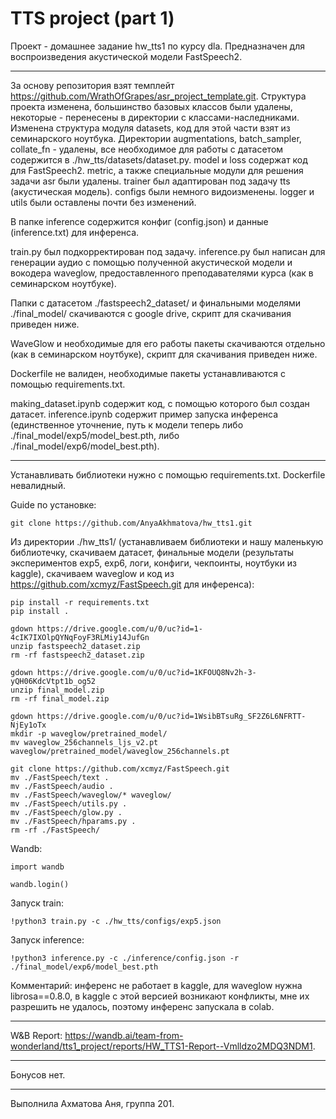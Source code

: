 # TTS project (part 1)

Проект - домашнее задание hw_tts1 по курсу dla. Предназначен для воспроизведения акустической модели FastSpeech2. 

____

За основу репозитория взят темплейт https://github.com/WrathOfGrapes/asr_project_template.git. Структура проекта изменена, большинство базовых классов были удалены, некоторые - перенесены в директории с классами-наследниками. Изменена структура модуля datasets, код для этой части взят из семинарского ноутбука. Директории augmentations, batch_sampler, collate_fn - удалены, все необходимое для работы с датасетом содержится в ./hw_tts/datasets/dataset.py. model и loss содержат код для FastSpeech2. metric, а также специальные модули для решения задачи asr были удалены. trainer был адаптирован под задачу tts (акустическая модель). configs были немного видоизменены. logger и utils были оставлены почти без изменений. 

В папке inference содержится конфиг (config.json) и данные (inference.txt) для инференса. 

train.py был подкорректирован под задачу. inference.py был написан для генерации аудио с помощью полученной акустической модели и вокодера waveglow, предоставленного преподавателями курса (как в семинарском ноутбуке).

Папки с датасетом ./fastspeech2_dataset/ и финальными моделями ./final_model/ скачиваются с google drive, скрипт для скачивания приведен ниже.

WaveGlow и необходимые для его работы пакеты скачиваются отдельно (как в семинарском ноутбуке), скрипт для скачивания приведен ниже.

Dockerfile не валиден, необходимые пакеты устанавливаются с помощью requirements.txt.

making_dataset.ipynb содержит код, с помощью которого был создан датасет. inference.ipynb содержит пример запуска инференса (единственное уточнение, путь к модели теперь либо ./final_model/exp5/model_best.pth, либо ./final_model/exp6/model_best.pth).

____

Устанавливать библиотеки нужно с помощью requirements.txt. Dockerfile невалидный.

Guide по установке:
```
git clone https://github.com/AnyaAkhmatova/hw_tts1.git
```
Из директории ./hw_tts1/ (устанавливаем библиотеки и нашу маленькую библиотечку, скачиваем датасет, финальные модели (результаты экспериментов exp5, exp6, логи, конфиги, чекпоинты, ноутбуки из kaggle), скачиваем waveglow и код из https://github.com/xcmyz/FastSpeech.git для инференса):

```
pip install -r requirements.txt
pip install .

gdown https://drive.google.com/u/0/uc?id=1-4cIK7IXOlpQYNqFoyF3RLMiy14JufGn
unzip fastspeech2_dataset.zip
rm -rf fastspeech2_dataset.zip

gdown https://drive.google.com/u/0/uc?id=1KFOUQ8Nv2h-3-yQH06KdcVtpt1b_og52
unzip final_model.zip
rm -rf final_model.zip

gdown https://drive.google.com/u/0/uc?id=1WsibBTsuRg_SF2Z6L6NFRTT-NjEy1oTx
mkdir -p waveglow/pretrained_model/
mv waveglow_256channels_ljs_v2.pt waveglow/pretrained_model/waveglow_256channels.pt

git clone https://github.com/xcmyz/FastSpeech.git
mv ./FastSpeech/text .
mv ./FastSpeech/audio .
mv ./FastSpeech/waveglow/* waveglow/
mv ./FastSpeech/utils.py .
mv ./FastSpeech/glow.py .
mv ./FastSpeech/hparams.py .
rm -rf ./FastSpeech/
```

Wandb:

```
import wandb

wandb.login()
```

Запуск train:

```
!python3 train.py -c ./hw_tts/configs/exp5.json
```

Запуск inference:

```
!python3 inference.py -c ./inference/config.json -r ./final_model/exp6/model_best.pth
```

Комментарий: инференс не работает в kaggle, для waveglow нужна librosa==0.8.0, в kaggle с этой версией возникают конфликты, мне их разрешить не удалось, поэтому инференс запускала в colab.

____

W&B Report: https://wandb.ai/team-from-wonderland/tts1_project/reports/HW_TTS1-Report--Vmlldzo2MDQ3NDM1.

____

Бонусов нет.

____


Выполнила Ахматова Аня, группа 201.

